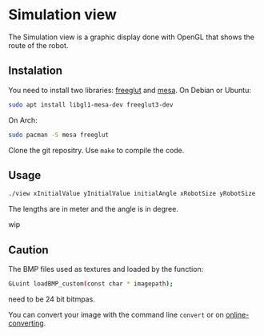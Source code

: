 # Simulation view

The Simulation view is a graphic display done with OpenGL that shows the route of the robot.

## Instalation

You need to install two libraries: [freeglut](http://freeglut.sourceforge.net/) and [mesa](https://www.mesa3d.org/).
On Debian or Ubuntu:
```bash
sudo apt install libgl1-mesa-dev freeglut3-dev
```
On Arch:
```bash
sudo pacman -S mesa freeglut
```
Clone the git repositry.
Use `make` to compile the code.

## Usage

```bash
./view xInitialValue yInitialValue initialAngle xRobotSize yRobotSize
```
The lengths are in meter and the angle is in degree.

wip

## Caution

The BMP files used as textures and loaded by the function:
```bash
GLuint loadBMP_custom(const char * imagepath);
```
need to be 24 bit bitmpas.

You can convert your image with the command line `convert` or on [online-converting](https://online-converting.com/image/convert2bmp/).


